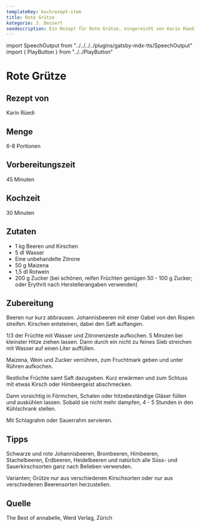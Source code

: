 ```yaml
---
templateKey: kochrezept-item
title: Rote Grütze
kategorie: 3. Dessert
seodescription: Ein Rezept für Rote Grütze, eingereicht von Karin Rüedi.
---
```

import SpeechOutput from "../../../../plugins/gatsby-mdx-tts/SpeechOutput"
import { PlayButton } from "../../PlayButton"

<SpeechOutput id="kochrezept-karin-ruedi-rote-gruetze" customPlayButton={PlayButton}>

# Rote Grütze

## Rezept von

Karin Rüedi

## Menge

6-8 Portionen

## Vorbereitungszeit

45 Minuten

## Kochzeit

30 Minuten


## Zutaten

* 1 kg Beeren und Kirschen
* 5 dl Wasser
* Eine unbehandelte Zitrone
* 50 g Maizena
* 1,5 dl Rotwein
* 200 g Zucker (bei schönen, reifen Früchten genügen 50 - 100 g Zucker; oder Erythrit
 nach Herstellerangaben verwenden) 

## Zubereitung

Beeren nur kurz abbrausen. Johannisbeeren mit einer Gabel von den Rispen streifen.
 Kirschen entsteinen, dabei den Saft auffangen. 

1/3 der Früchte mit Wasser und
 Zitronenzeste aufkochen. 5 Minuten bei kleinster Hitze ziehen lassen. Dann durch ein
 nicht zu feines Sieb streichen mit Wasser auf einen Liter auffüllen. 

Maizena, Wein und
 Zucker verrühren, zum Fruchtmark geben und unter Rühren aufkochen. 

Restliche
 Früchte samt Saft dazugeben. Kurz erwärmen und zum Schluss mit etwas Kirsch oder
 Himbeergeist abschmecken. 

Dann vorsichtig in Förmchen, Schalen oder hitzebeständige Gläser füllen und auskühlen lassen. Sobald sie nicht mehr dampfen, 4 - 5
 Stunden in den Kühlschrank stellen. 

Mit Schlagrahm oder Sauerrahm servieren.

## Tipps

Schwarze und rote Johannisbeeren, Brombeeren, Himbeeren, Stachelbeeren,
 Erdbeeren, Heidelbeeren und natürlich alle Süss- und Sauerkirschsorten ganz nach
 Belieben verwenden. 

Varianten; Grütze nur aus verschiedenen Kirschsorten oder nur
 aus verschiedenen Beerensorten herzustellen. 

## Quelle

The Best of annabelle, Werd Verlag, Zürich
</SpeechOutput>